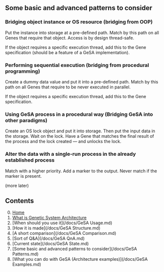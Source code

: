 
## Some basic and advanced patterns to consider

### Bridging object instance or OS resource (bridging from OOP)

Put the instance into storage at a pre-defined path. Match by this path on all
Genes that require that object. Access is by design thread-safe.

If the object requires a specific execution thread, add this to the Gene
specification (should be a feature of a GeSA implementation).

### Performing sequential execution (bridging from procedural programming)

Create a dummy data value and put it into a pre-defined path. Match by this
path on all Genes that require to be never executed in parallel.

If the object requires a specific execution thread, add this to the Gene
specification.

### Using GeSA process in a procedural way (Bridging GeSA into other paradigms)

Create an OS lock object and put it into storage. Then put the input data in
the storage. Wait on the lock. Have a Gene that matches the final result of the
process and the lock created — and unlocks the lock.

### Alter the data with a single-run process in the already established process

Match with a higher priority. Add a marker to the output. Never match if the
marker is present.

(more later)

## Contents

0. [Home](/)
1. [What is Genetic System Architecture](/docs/GeSA%20Description.md)
2. [When should you use it](/docs/GeSA Usage.md)
3. [How it is made](/docs/GeSA Structure.md)
4. [A short comparison](/docs/GeSA Comparison.md)
5. [Sort of Q&A](/docs/GeSA QnA.md)
6. [Current state](/docs/GeSA State.md)
7. [Some basic and advanced patterns to consider](/docs/GeSA Patterns.md)
8. [What you can do with GeSA (Architecture examples)](/docs/GeSA Examples.md)

